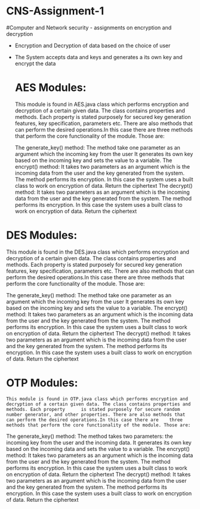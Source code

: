 # CNS-Assignment-1
#Computer and Network security - assignments on encryption and decryption
- Encryption and Decryption of data based on the choice of user
- The System accepts data and keys and generates a its own key and encrypt the data

  # AES Modules:
   This module is found in AES.java class which performs encryption and decryption of a certain given data. The class contains properties and methods. Each property is     stated purposely for secured key generation features, key specification, parameters etc. There are also methods that can perform the desired operations.In this         case there are three methods that perform the core functionality of the module. Those are:

    The generate_key() method:
  The method take one parameter as an argument which the incoming key from the user
  It generates its own key based on the incoming key and sets the value to a variable.
     The encrypt() method:
  It takes two parameters as an argument which is the incoming data from the user and the key generated from the system.
  The method performs its encryption. In this case the system uses a built class to work on encryption of data.
  Return the ciphertext
     The decrypt() method:
  It takes two parameters as an argument which is the incoming data from the user and the key generated from the system.
  The method performs its encryption. In this case the system uses a built class to work on encryption of data.
  Return the ciphertext
  
 # DES Modules:
  This module is found in the DES.java class which performs encryption and decryption of a certain given data. The class contains properties and methods. Each property   is stated purposely for secured key generation features, key specification, parameters etc. There are also methods that can perform the desired operations.In this     case there are three methods that perform the core functionality of the module. Those are:

  The generate_key() method:
    The method take one parameter as an argument which the incoming key from the user
    It generates its own key based on the incoming key and sets the value to a variable.
       The encrypt() method:
    It takes two parameters as an argument which is the incoming data from the user and the key generated from the system.
    The method performs its encryption. In this case the system uses a built class to work on encryption of data.
    Return the ciphertext
  The decrypt() method:
    It takes two parameters as an argument which is the incoming data from the user and the key generated from the system.
    The method performs its encryption. In this case the system uses a built class to work on encryption of data.
    Return the ciphertext
  
  # OTP Modules:
    This module is found in OTP.java class which performs encryption and decryption of a certain given data. The class contains properties and methods. Each property      is stated purposely for secure random number generator, and other properties. There are also methods that can perform the desired operations.In this case there are    three methods that perform the core functionality of the module. Those are:

  The generate_key() method:
    The method takes two parameters: the incoming key from the user and the incoming data.
    It generates its own key based on the incoming data and sets the value to a variable.
  The encrypt() method:
    It takes two parameters as an argument which is the incoming data from the user and the key generated from the system.
    The method performs its encryption. In this case the system uses a built class to work on encryption of data.
    Return the ciphertext
  The decrypt() method:
    It takes two parameters as an argument which is the incoming data from the user and the key generated from the system.
    The method performs its encryption. In this case the system uses a built class to work on encryption of data.
    Return the ciphertext



